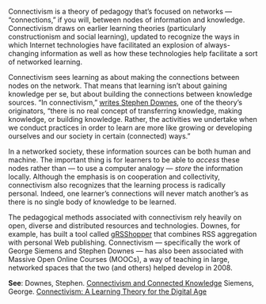 Connectivism is a theory of pedagogy that’s focused on networks — “connections,” if you will, between nodes of information and knowledge. Connectivism draws on earlier learning theories (particularly constructionism and social learning), updated to recognize the ways in which Internet technologies have facilitated an explosion of always-changing information as well as how these technologies help facilitate a sort of networked learning.

Connectivism sees learning as about making the connections between nodes on the network. That means that learning isn’t about gaining knowledge per se, but about building the connections between knowledge sources. “In connectivism,” [writes Stephen Downes](http://halfanhour.blogspot.com/2007/02/what-connectivism-is.html), one of the theory’s originators, “there is no real concept of transferring knowledge, making knowledge, or building knowledge. Rather, the activities we undertake when we conduct practices in order to learn are more like growing or developing ourselves and our society in certain (connected) ways.”

In a networked society, these information sources can be both human and machine. The important thing is for learners to be able to *access* these nodes rather than — to use a computer analogy — *store* the information locally. Although the emphasis is on cooperation and collectivity, connectivism also recognizes that the learning process is radically personal. Indeed, one learner’s connections will never match another’s as there is no single body of knowledge to be learned.

The pedagogical methods associated with connectivism rely heavily on open, diverse and distributed resources and technologies. Downes, for example, has built a tool called [gRSShopper](http://grsshopper.downes.ca/) that combines RSS aggregation with personal Web publishing. Connectivism —  specifically the work of George Siemens and Stephen Downes — has also been associated with Massive Open Online Courses (MOOCs), a way of teaching in large, networked spaces that the two (and others) helped develop in 2008.

**See**:  Downes, Stephen. [Connectivism and Connected Knowledge](http://www.downes.ca/files/Connective_Knowledge-19May2012.pdf)
Siemens, George. [Connectivism: A Learning Theory for the Digital Age](http://www.itdl.org/Journal/Jan_05/article01.htm)